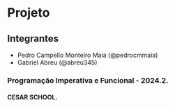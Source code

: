 # Projeto

## Integrantes
- Pedro Campello Monteiro Maia (@pedrocmmaia)
- Gabriel Abreu (@abreu345)

### Programação Imperativa e Funcional - 2024.2.

#### CESAR SCHOOL.
